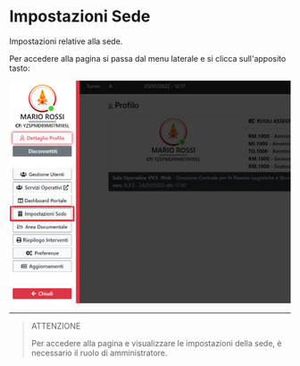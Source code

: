 # Impostazioni Sede

Impostazioni relative alla sede.

Per accedere alla pagina si passa dal menu laterale e si clicca sull'apposito tasto:

![Impostazioni Sede](./img/access.png)

---

> ATTENZIONE
>
> Per accedere alla pagina e visualizzare le impostazioni della sede, è necessario il ruolo di amministratore.
